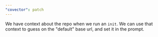 ```yaml
---
"covector": patch
---
```


We have context about the repo when we run an `init`. We can use that context to guess on the "default" base url, and set it in the prompt.
